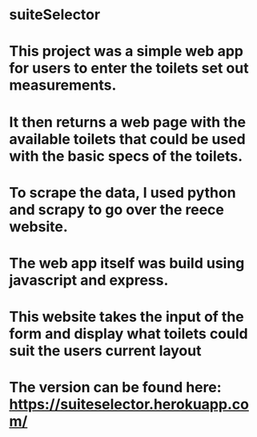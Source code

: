 # suiteSelector

# This project was a simple web app for users to enter the toilets set out measurements.

# It then returns a web page with the available toilets that could be used with the basic specs of the toilets.

# To scrape the data, I used python and scrapy to go over the reece website.

# The web app itself was build using javascript and express.

# This website takes the input of the form and display what toilets could suit the users current layout

# The version can be found here: https://suiteselector.herokuapp.com/
